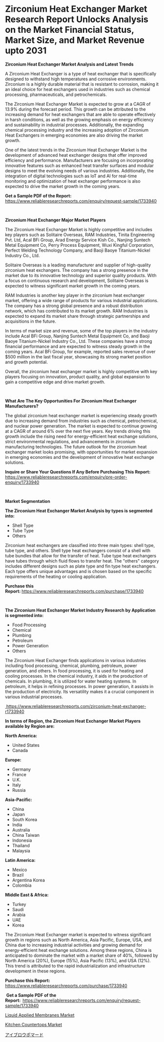 <p><h1>Zirconium Heat Exchanger Market Research Report Unlocks Analysis on the Market Financial Status, Market Size, and Market Revenue upto 2031</h1></p><p><strong>Zirconium Heat Exchanger Market Analysis and Latest Trends</strong></p>
<p><p>A Zirconium Heat Exchanger is a type of heat exchanger that is specifically designed to withstand high temperatures and corrosive environments. Zirconium is a highly durable material that is resistant to corrosion, making it an ideal choice for heat exchangers used in industries such as chemical processing, pharmaceuticals, and petrochemicals.</p><p>The Zirconium Heat Exchanger Market is expected to grow at a CAGR of 13.9% during the forecast period. This growth can be attributed to the increasing demand for heat exchangers that are able to operate effectively in harsh conditions, as well as the growing emphasis on energy efficiency and sustainability in industrial processes. Additionally, the expanding chemical processing industry and the increasing adoption of Zirconium Heat Exchangers in emerging economies are also driving the market growth.</p><p>One of the latest trends in the Zirconium Heat Exchanger Market is the development of advanced heat exchanger designs that offer improved efficiency and performance. Manufacturers are focusing on incorporating innovative features such as enhanced heat transfer surfaces and modular designs to meet the evolving needs of various industries. Additionally, the integration of digital technologies such as IoT and AI for real-time monitoring and optimization of heat exchanger performance is also expected to drive the market growth in the coming years.</p></p>
<p><strong>Get a Sample PDF of the Report:&nbsp;</strong> <a href="https://www.reliableresearchreports.com/enquiry/request-sample/1733940">https://www.reliableresearchreports.com/enquiry/request-sample/1733940</a></p>
<p>&nbsp;</p>
<p><strong>Zirconium Heat Exchanger Major Market Players</strong></p>
<p><p>The Zirconium Heat Exchanger Market is highly competitive and includes key players such as Solitaire Overseas, RAM Industries, Tinita Engineering Pvt. Ltd, Acal BFi Group, Arad Energy Service Kish Co., Nanjing Suntech Metal Equipment Co, Perry Process Equipment, Wuxi Kingful Corporation, Perfect Welding Technology Company, and Baoji Baoye Titanium-Nickel Industry Co., Ltd.</p><p>Solitaire Overseas is a leading manufacturer and supplier of high-quality zirconium heat exchangers. The company has a strong presence in the market due to its innovative technology and superior quality products. With a focus on continuous research and development, Solitaire Overseas is expected to witness significant market growth in the coming years.</p><p>RAM Industries is another key player in the zirconium heat exchanger market, offering a wide range of products for various industrial applications. The company has a strong global presence and a robust distribution network, which has contributed to its market growth. RAM Industries is expected to expand its market share through strategic partnerships and acquisitions in the future.</p><p>In terms of market size and revenue, some of the top players in the industry include Acal BFi Group, Nanjing Suntech Metal Equipment Co, and Baoji Baoye Titanium-Nickel Industry Co., Ltd. These companies have a strong financial performance and are expected to witness steady growth in the coming years. Acal BFi Group, for example, reported sales revenue of over $500 million in the last fiscal year, showcasing its strong market position and growth potential.</p><p>Overall, the zirconium heat exchanger market is highly competitive with key players focusing on innovation, product quality, and global expansion to gain a competitive edge and drive market growth.</p></p>
<p>&nbsp;</p>
<p><strong>What Are The Key Opportunities For Zirconium Heat Exchanger Manufacturers?</strong></p>
<p><p>The global zirconium heat exchanger market is experiencing steady growth due to increasing demand from industries such as chemical, petrochemical, and nuclear power generation. The market is expected to continue growing at a CAGR of around 6% over the next five years. Key trends driving this growth include the rising need for energy-efficient heat exchange solutions, strict environmental regulations, and advancements in zirconium manufacturing technologies. The future outlook for the zirconium heat exchanger market looks promising, with opportunities for market expansion in emerging economies and the development of innovative heat exchange solutions.</p></p>
<p><strong>Inquire or Share Your Questions If Any Before Purchasing This Report:</strong> <a href="https://www.reliableresearchreports.com/enquiry/pre-order-enquiry/1733940">https://www.reliableresearchreports.com/enquiry/pre-order-enquiry/1733940</a></p>
<p>&nbsp;</p>
<p><strong>Market Segmentation</strong></p>
<p><strong>The Zirconium Heat Exchanger Market Analysis by types is segmented into:</strong></p>
<p><ul><li>Shell Type</li><li>Tube Type</li><li>Others</li></ul></p>
<p><p>Zirconium heat exchangers are classified into three main types: shell type, tube type, and others. Shell type heat exchangers consist of a shell with tube bundles that allow for the transfer of heat. Tube type heat exchangers have tubes through which fluid flows to transfer heat. The "others" category includes different designs such as plate type and fin type heat exchangers. Each type offers unique advantages and is chosen based on the specific requirements of the heating or cooling application.</p></p>
<p><strong>Purchase this Report:&nbsp;</strong><a href="https://www.reliableresearchreports.com/purchase/1733940">https://www.reliableresearchreports.com/purchase/1733940</a></p>
<p>&nbsp;</p>
<p><strong>The Zirconium Heat Exchanger Market Industry Research by Application is segmented into:</strong></p>
<p><ul><li>Food Processing</li><li>Chemical</li><li>Plumbing</li><li>Petroleum</li><li>Power Generation</li><li>Others</li></ul></p>
<p><p>The Zirconium Heat Exchanger finds applications in various industries including food processing, chemical, plumbing, petroleum, power generation, and others. In food processing, it is used for heating and cooling processes. In the chemical industry, it aids in the production of chemicals. In plumbing, it is utilized for water heating systems. In petroleum, it helps in refining processes. In power generation, it assists in the production of electricity. Its versatility makes it a crucial component in various industrial processes.</p></p>
<p><a href="https://www.reliableresearchreports.com/zirconium-heat-exchanger-r1733940">&nbsp;https://www.reliableresearchreports.com/zirconium-heat-exchanger-r1733940</a></p>
<p><strong>In terms of Region, the Zirconium Heat Exchanger Market Players available by Region are:</strong></p>
<p>
    <p> <strong> North America: </strong>
        <ul>
            <li>United States</li>
            <li>Canada</li>
        </ul>
        </p> 
    <p> <strong> Europe: </strong>
        <ul>
            <li>Germany</li>
            <li>France</li>
            <li>U.K.</li>
            <li>Italy</li>
            <li>Russia</li>
        </ul>
        </p> 
    <p> <strong> Asia-Pacific: </strong>
        <ul>
            <li>China</li>
            <li>Japan</li>
            <li>South Korea</li>
            <li>India</li>
            <li>Australia</li>
            <li>China Taiwan</li>
            <li>Indonesia</li>
            <li>Thailand</li>
            <li>Malaysia</li>
        </ul>
        </p> 
    <p> <strong> Latin America: </strong>
        <ul>
            <li>Mexico</li>
            <li>Brazil</li>
            <li>Argentina Korea</li>
            <li>Colombia</li>
        </ul>
        </p> 
    <p> <strong> Middle East & Africa: </strong>
        <ul>
            <li>Turkey</li>
            <li>Saudi</li>
            <li>Arabia</li>
            <li>UAE</li>
            <li>Korea</li>
        </ul>
    </p>
    </p>
<p><p>The Zirconium Heat Exchanger market is expected to witness significant growth in regions such as North America, Asia Pacific, Europe, USA, and China due to increasing industrial activities and growing demand for energy-efficient heat exchange solutions. Among these regions, China is anticipated to dominate the market with a market share of 40%, followed by North America (20%), Europe (15%), Asia Pacific (13%), and USA (12%). This trend is attributed to the rapid industrialization and infrastructure development in these regions.</p></p>
<p><strong>Purchase this Report: </strong><a href="https://www.reliableresearchreports.com/purchase/1733940">https://www.reliableresearchreports.com/purchase/1733940</a></p>
<p>&nbsp;<strong>Get a Sample PDF of the Report:&nbsp;&nbsp;</strong><a href="https://www.reliableresearchreports.com/enquiry/request-sample/1733940">https://www.reliableresearchreports.com/enquiry/request-sample/1733940</a></p>
<p><strong></strong></p>
<p><p><a href="https://www.linkedin.com/pulse/liquid-applied-membranes-market-size-2024-2031-global-wywue?trackingId=TWsd%2BVh6JF0o9EcsGFDUPA%3D%3D">Liquid Applied Membranes Market</a></p><p><a href="https://www.linkedin.com/pulse/kitchen-countertops-market-research-report-unlocks-analysis-ciqne?trackingId=Q8XHZXeQ9TrWxQrDPX2yXg%3D%3D">Kitchen Countertops Market</a></p><p><a href="https://medium.com/@matteills7854/%E7%9C%89%E3%83%9D%E3%83%9E%E3%83%BC%E3%83%89%E5%B8%82%E5%A0%B4%E3%81%AE%E5%B1%95%E6%9C%9B-%E6%A5%AD%E7%95%8C%E3%81%AE%E6%A6%82%E8%A6%81%E3%81%A8%E4%BA%88%E6%B8%AC-2024%E5%B9%B4%E3%81%8B%E3%82%892031%E5%B9%B4-8f553858ff75">アイブロウポマード</a></p></p>